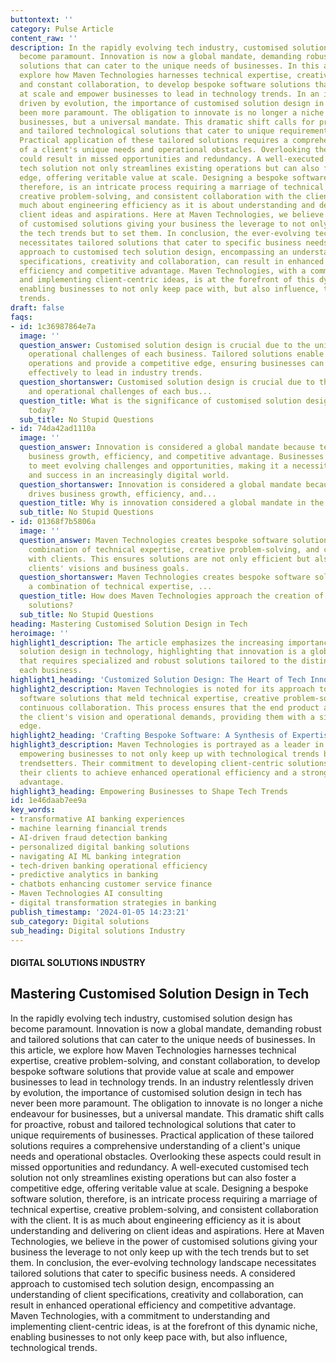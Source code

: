 ```yaml
---
buttontext: ''
category: Pulse Article
content_raw: ''
description: In the rapidly evolving tech industry, customised solution design has
  become paramount. Innovation is now a global mandate, demanding robust and tailored
  solutions that can cater to the unique needs of businesses. In this article, we
  explore how Maven Technologies harnesses technical expertise, creative problem-solving,
  and constant collaboration, to develop bespoke software solutions that provide value
  at scale and empower businesses to lead in technology trends. In an industry relentlessly
  driven by evolution, the importance of customised solution design in tech has never
  been more paramount. The obligation to innovate is no longer a niche endeavour for
  businesses, but a universal mandate. This dramatic shift calls for proactive, robust
  and tailored technological solutions that cater to unique requirements of businesses.
  Practical application of these tailored solutions requires a comprehensive understanding
  of a client's unique needs and operational obstacles. Overlooking these aspects
  could result in missed opportunities and redundancy. A well-executed customised
  tech solution not only streamlines existing operations but can also foster a competitive
  edge, offering veritable value at scale. Designing a bespoke software solution,
  therefore, is an intricate process requiring a marriage of technical expertise,
  creative problem-solving, and consistent collaboration with the client. It is as
  much about engineering efficiency as it is about understanding and delivering on
  client ideas and aspirations. Here at Maven Technologies, we believe in the power
  of customised solutions giving your business the leverage to not only keep up with
  the tech trends but to set them. In conclusion, the ever-evolving technology landscape
  necessitates tailored solutions that cater to specific business needs. A considered
  approach to customised tech solution design, encompassing an understanding of client
  specifications, creativity and collaboration, can result in enhanced operational
  efficiency and competitive advantage. Maven Technologies, with a commitment to understanding
  and implementing client-centric ideas, is at the forefront of this dynamic niche,
  enabling businesses to not only keep pace with, but also influence, technological
  trends.
draft: false
faqs:
- id: 1c36987864e7a
  image: ''
  question_answer: Customised solution design is crucial due to the unique needs and
    operational challenges of each business. Tailored solutions enable streamlined
    operations and provide a competitive edge, ensuring businesses can leverage technology
    effectively to lead in industry trends.
  question_shortanswer: Customised solution design is crucial due to the unique needs
    and operational challenges of each bus...
  question_title: What is the significance of customised solution design in technology
    today?
  sub_title: No Stupid Questions
- id: 74da42ad1110a
  image: ''
  question_answer: Innovation is considered a global mandate because technology drives
    business growth, efficiency, and competitive advantage. Businesses must innovate
    to meet evolving challenges and opportunities, making it a necessity for survival
    and success in an increasingly digital world.
  question_shortanswer: Innovation is considered a global mandate because technology
    drives business growth, efficiency, and...
  question_title: Why is innovation considered a global mandate in the tech industry?
  sub_title: No Stupid Questions
- id: 01368f7b5806a
  image: ''
  question_answer: Maven Technologies creates bespoke software solutions through a
    combination of technical expertise, creative problem-solving, and continuous collaboration
    with clients. This ensures solutions are not only efficient but also aligned with
    clients' visions and business goals.
  question_shortanswer: Maven Technologies creates bespoke software solutions through
    a combination of technical expertise, ...
  question_title: How does Maven Technologies approach the creation of bespoke software
    solutions?
  sub_title: No Stupid Questions
heading: Mastering Customised Solution Design in Tech
heroimage: ''
highlight1_description: The article emphasizes the increasing importance of customized
  solution design in technology, highlighting that innovation is a global mandate
  that requires specialized and robust solutions tailored to the distinct needs of
  each business.
highlight1_heading: 'Customized Solution Design: The Heart of Tech Innovation'
highlight2_description: Maven Technologies is noted for its approach to creating bespoke
  software solutions that meld technical expertise, creative problem-solving, and
  continuous collaboration. This process ensures that the end product aligns with
  the client's vision and operational demands, providing them with a significant competitive
  edge.
highlight2_heading: 'Crafting Bespoke Software: A Synthesis of Expertise and Creativity'
highlight3_description: Maven Technologies is portrayed as a leader in the tech industry,
  empowering businesses to not only keep up with technological trends but to be the
  trendsetters. Their commitment to developing client-centric solutions is what allows
  their clients to achieve enhanced operational efficiency and a strong competitive
  advantage.
highlight3_heading: Empowering Businesses to Shape Tech Trends
id: 1e46daab7ee9a
key_words:
- transformative AI banking experiences
- machine learning financial trends
- AI-driven fraud detection banking
- personalized digital banking solutions
- navigating AI ML banking integration
- tech-driven banking operational efficiency
- predictive analytics in banking
- chatbots enhancing customer service finance
- Maven Technologies AI consulting
- digital transformation strategies in banking
publish_timestamp: '2024-01-05 14:23:21'
sub_category: Digital solutions
sub_heading: Digital solutions Industry
---
```


#### DIGITAL SOLUTIONS INDUSTRY
## Mastering Customised Solution Design in Tech
In the rapidly evolving tech industry, customised solution design has become paramount. Innovation is now a global mandate, demanding robust and tailored solutions that can cater to the unique needs of businesses. In this article, we explore how Maven Technologies harnesses technical expertise, creative problem-solving, and constant collaboration, to develop bespoke software solutions that provide value at scale and empower businesses to lead in technology trends. In an industry relentlessly driven by evolution, the importance of customised solution design in tech has never been more paramount. The obligation to innovate is no longer a niche endeavour for businesses, but a universal mandate. This dramatic shift calls for proactive, robust and tailored technological solutions that cater to unique requirements of businesses. Practical application of these tailored solutions requires a comprehensive understanding of a client's unique needs and operational obstacles. Overlooking these aspects could result in missed opportunities and redundancy. A well-executed customised tech solution not only streamlines existing operations but can also foster a competitive edge, offering veritable value at scale. Designing a bespoke software solution, therefore, is an intricate process requiring a marriage of technical expertise, creative problem-solving, and consistent collaboration with the client. It is as much about engineering efficiency as it is about understanding and delivering on client ideas and aspirations. Here at Maven Technologies, we believe in the power of customised solutions giving your business the leverage to not only keep up with the tech trends but to set them. In conclusion, the ever-evolving technology landscape necessitates tailored solutions that cater to specific business needs. A considered approach to customised tech solution design, encompassing an understanding of client specifications, creativity and collaboration, can result in enhanced operational efficiency and competitive advantage. Maven Technologies, with a commitment to understanding and implementing client-centric ideas, is at the forefront of this dynamic niche, enabling businesses to not only keep pace with, but also influence, technological trends.